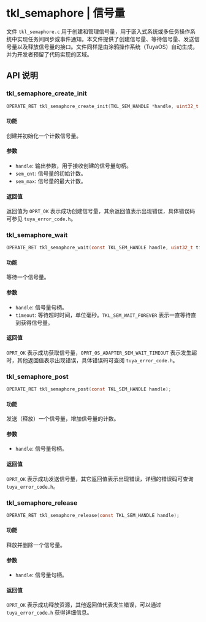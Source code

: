 # tkl_semaphore | 信号量

文件 `tkl_semaphore.c` 用于创建和管理信号量，用于嵌入式系统或多任务操作系统中实现任务间同步或事件通知。本文件提供了创建信号量、等待信号量、发送信号量以及释放信号量的接口。文件同样是由涂鸦操作系统（TuyaOS）自动生成，并为开发者预留了代码实现的区域。

## API 说明

### tkl_semaphore_create_init

```c
OPERATE_RET tkl_semaphore_create_init(TKL_SEM_HANDLE *handle, uint32_t sem_cnt, uint32_t sem_max);
```

#### 功能

创建并初始化一个计数信号量。

#### 参数

- `handle`: 输出参数，用于接收创建的信号量句柄。
- `sem_cnt`: 信号量的初始计数。
- `sem_max`: 信号量的最大计数。

#### 返回值

返回值为 `OPRT_OK` 表示成功创建信号量，其余返回值表示出现错误，具体错误码可参见 `tuya_error_code.h`。

### tkl_semaphore_wait

```c
OPERATE_RET tkl_semaphore_wait(const TKL_SEM_HANDLE handle, uint32_t timeout);
```

#### 功能

等待一个信号量。

#### 参数

- `handle`: 信号量句柄。
- `timeout`: 等待超时时间，单位毫秒。`TKL_SEM_WAIT_FOREVER` 表示一直等待直到获得信号量。

#### 返回值

`OPRT_OK` 表示成功获取信号量，`OPRT_OS_ADAPTER_SEM_WAIT_TIMEOUT` 表示发生超时，其他返回值表示出现错误，具体错误码可查阅 `tuya_error_code.h`。

### tkl_semaphore_post

```c
OPERATE_RET tkl_semaphore_post(const TKL_SEM_HANDLE handle);
```

#### 功能

发送（释放）一个信号量，增加信号量的计数。

#### 参数

- `handle`: 信号量句柄。

#### 返回值

`OPRT_OK` 表示成功发送信号量，其它返回值表示出现错误，详细的错误码可查询 `tuya_error_code.h`。

### tkl_semaphore_release

```c
OPERATE_RET tkl_semaphore_release(const TKL_SEM_HANDLE handle);
```

#### 功能

释放并删除一个信号量。

#### 参数

- `handle`: 信号量句柄。

#### 返回值

`OPRT_OK` 表示成功释放资源，其他返回值代表发生错误，可以通过 `tuya_error_code.h` 获得详细信息。
